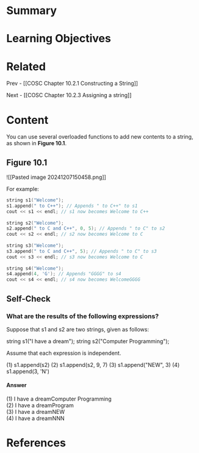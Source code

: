# Summary

# Learning Objectives

# Related
Prev - [[COSC Chapter 10.2.1 Constructing a String]]

Next - [[COSC Chapter 10.2.3 Assigning a string]]
# Content
You can use several overloaded functions to add new contents to a string, as shown in **Figure 10.1**.

## Figure 10.1
![[Pasted image 20241207150458.png]]

For example:
```cpp
string s1("Welcome"); 
s1.append(" to C++"); // Appends " to C++" to s1 
cout << s1 << endl; // s1 now becomes Welcome to C++ 
 
string s2("Welcome"); 
s2.append(" to C and C++", 0, 5); // Appends " to C" to s2 
cout << s2 << endl; // s2 now becomes Welcome to C 
 
string s3("Welcome"); 
s3.append(" to C and C++", 5); // Appends " to C" to s3 
cout << s3 << endl; // s3 now becomes Welcome to C 
 
string s4("Welcome"); 
s4.append(4, 'G'); // Appends "GGGG" to s4 
cout << s4 << endl; // s4 now becomes WelcomeGGGG 
```

## Self-Check
### What are the results of the following expressions?
Suppose that s1 and s2 are two strings, given as follows:

string s1("I have a dream");
string s2("Computer Programming");

Assume that each expression is independent.

(1) s1.append(s2)
(2) s1.append(s2, 9, 7)
(3) s1.append("NEW", 3) 
(4) s1.append(3, 'N') 

#### Answer
(1) I have a dreamComputer Programming 	
(2) I have a dreamProgram      
(3) I have a dreamNEW              
(4) I have a dreamNNN
# References
